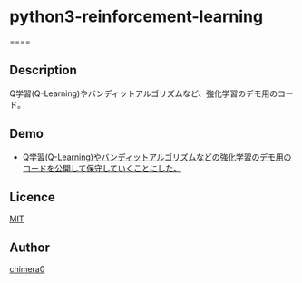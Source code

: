 # python3-reinforcement-learning
====

## Description

Q学習(Q-Learning)やバンディットアルゴリズムなど、強化学習のデモ用のコード。

## Demo

- [Q学習(Q-Learning)やバンディットアルゴリズムなどの強化学習のデモ用のコードを公開して保守していくことにした。](http://media.accel-brain.com/reinforcement-learning-q-learning-bandit-problem/)

## Licence

[MIT](https://github.com/tcnksm/tool/blob/master/LICENCE)

## Author

[chimera0](https://github.com/chimera0/)
